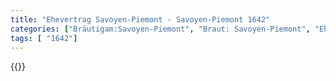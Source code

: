 ```yaml
---
title: "Ehevertrag Savoyen-Piemont - Savoyen-Piemont 1642"
categories: ["Bräutigam:Savoyen-Piemont", "Braut: Savoyen-Piemont", "Eheschließung vollzogen?:Ja", "verschiedenkonfessionelle Ehe?:Nein", "Dynastie Bräutigam:Savoyen", "Akteur Bräutigam:Savoyen", "Akteur Braut:Bourbon (Frankreich)", "Textbezug?:ja", "Ständisch?:nein", "Ratifikation?:nein", "Sonstiges?:ja", "Bräutigam:Savoyen-Piemont", "Braut: Savoyen-Piemont"]
tags: [ "1642"]
---
```

<!--more-->
{{<v161>}}